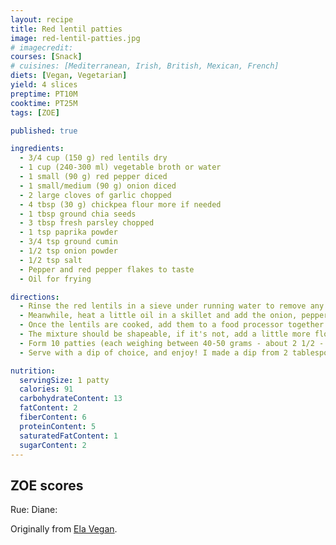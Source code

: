 ```yaml
---
layout: recipe
title: Red lentil patties
image: red-lentil-patties.jpg
# imagecredit:
courses: [Snack]
# cuisines: [Mediterranean, Irish, British, Mexican, French]
diets: [Vegan, Vegetarian]
yield: 4 slices
preptime: PT10M
cooktime: PT25M
tags: [ZOE]

published: true

ingredients:
  - 3/4 cup (150 g) red lentils dry
  - 1 cup (240-300 ml) vegetable broth or water
  - 1 small (90 g) red pepper diced
  - 1 small/medium (90 g) onion diced
  - 2 large cloves of garlic chopped
  - 4 tbsp (30 g) chickpea flour more if needed
  - 1 tbsp ground chia seeds
  - 3 tbsp fresh parsley chopped
  - 1 tsp paprika powder
  - 3/4 tsp ground cumin
  - 1/2 tsp onion powder
  - 1/2 tsp salt
  - Pepper and red pepper flakes to taste
  - Oil for frying

directions:
  - Rinse the red lentils in a sieve under running water to remove any debris. Transfer them to a pot or pan along with 1 cup of vegetable broth. If using water, add a little salt. Bring to a boil and let the lentils simmer for about 15 minutes, or until they are soft and partially falling apart. There shouldn't be any broth or water left after cooking.
  - Meanwhile, heat a little oil in a skillet and add the onion, pepper, and garlic. Fry over medium heat for a few minutes, until the onion is translucent (not browned).
  - Once the lentils are cooked, add them to a food processor together with the cooked veggies, spices, parsley, ground chia seeds, and flour. Pulse a couple of times until the mixture is combined. You want to leave some texture, so do not over-process it.
  - The mixture should be shapeable, if it's not, add a little more flour.
  - Form 10 patties (each weighing between 40-50 grams - about 2 1/2 - 3 tablespoons), and fry them with a little oil (I used 2 teaspoons for 4 patties) in a skillet from both sides (about 3 minutes each side) until golden brown and crispy.
  - Serve with a dip of choice, and enjoy! I made a dip from 2 tablespoons of creamy peanut butter mixed with 30 ml dill pickle juice, 10 ml olive brine, a little garlic, and smoked paprika to taste.

nutrition:
  servingSize: 1 patty
  calories: 91
  carbohydrateContent: 13
  fatContent: 2
  fiberContent: 6
  proteinContent: 5
  saturatedFatContent: 1
  sugarContent: 2
---
```


## ZOE scores

Rue:
Diane:

Originally from [Ela Vegan](https://elavegan.com/red-lentil-patties/).
